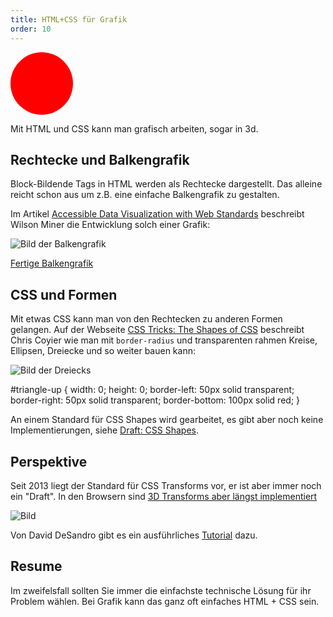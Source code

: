```yaml
---
title: HTML+CSS für Grafik
order: 10
---
```


<div style="width: 100px; height: 100px; background: red; -moz-border-radius: 50px; -webkit-border-radius: 50px; border-radius: 50px; color: red; margin: 10px 0px"></div>


Mit HTML und CSS kann man grafisch arbeiten, sogar in 3d.

## Rechtecke und Balkengrafik

Block-Bildende Tags in HTML werden als Rechtecke dargestellt. Das
alleine reicht schon aus um z.B. eine einfache Balkengrafik zu gestalten.

Im Artikel [Accessible Data Visualization with Web Standards](http://alistapart.com/article/accessibledatavisualization)
beschreibt  Wilson Miner die Entwicklung solch einer Grafik:

![Bild der Balkengrafik](/images/balken.png)

[Fertige Balkengrafik](http://alistapart.com/d/accessibledata/example-barchart.html)

## CSS und Formen

Mit etwas CSS kann man von den Rechtecken zu anderen Formen gelangen.
Auf der Webseite [CSS Tricks: The Shapes of CSS](https://css-tricks.com/examples/ShapesOfCSS/) beschreibt
Chris Coyier wie man mit `border-radius` und transparenten rahmen
Kreise, Ellipsen, Dreiecke und so weiter bauen kann:

![Bild der Dreiecks](/images/dreieck.png)

<css>
#triangle-up { 
   width: 0; height: 0; 
   border-left: 50px solid transparent; 
   border-right: 50px solid transparent; 
   border-bottom: 100px solid red; 
} 
</css>

An einem Standard für CSS Shapes wird gearbeitet, es gibt aber noch
keine Implementierungen, siehe [Draft: CSS Shapes](https://drafts.csswg.org/css-shapes/).


## Perspektive

Seit 2013 liegt der Standard für CSS Transforms vor, er
ist aber immer noch ein "Draft".  In den Browsern sind [3D Transforms aber längst implementiert](http://caniuse.com/#search=perspective)

![Bild](/images/weather-app-transition.jpg)

Von David DeSandro gibt es ein ausführliches [Tutorial](http://desandro.github.io/3dtransforms/) dazu.

## Resume

Im zweifelsfall sollten Sie immer die einfachste technische Lösung
für ihr Problem wählen. Bei Grafik kann das ganz oft einfaches HTML + CSS sein.
